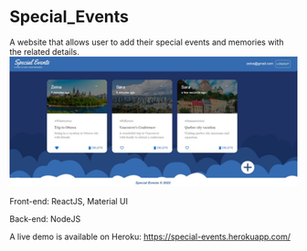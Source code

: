 # Special_Events

A website that allows user to add their special events and memories with the related details.
![screenshot](/screenshot.jpg?raw=true "user main page")

Front-end: ReactJS, Material UI

Back-end: NodeJS

A live demo is available on Heroku: https://special-events.herokuapp.com/


